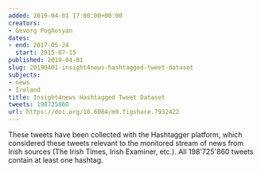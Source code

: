 ```yaml
---
added: 2019-04-01 17:00:00+00:00
creators:
- Gevorg Poghosyan
dates:
- end: 2017-05-24
  start: 2015-07-15
published: 2019-04-01
slug: 20190401-insight4news-hashtagged-tweet-dataset
subjects:
- news
- Ireland
title: Insight4news Hashtagged Tweet Dataset
tweets: 198725860
url: https://doi.org/10.6084/m9.figshare.7932422
---
```


These tweets have been collected with the Hashtagger platform,  which considered these tweets relevant to the monitored stream of  news from Irish sources (The Irish Times, Irish Examiner, etc.). All 198'725'860 tweets contain at least one hashtag.
